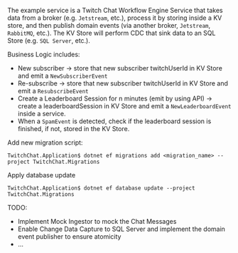 The example service is a Twitch Chat Workflow Engine Service that takes data from a broker (e.g. `Jetstream`, etc.), process it by storing inside a KV store, and then publish domain events (via another broker, `Jetstream`, `RabbitMQ`, etc.). The KV Store will perform CDC that sink data to an SQL Store (e.g. `SQL Server`, etc.).

Business Logic includes:
- New subscriber -> store that new subscriber twitchUserId in KV Store and emit a `NewSubscriberEvent`
- Re-subscribe -> store that new subscriber twitchUserId in KV Store and emit a `ResubscribeEvent`
- Create a Leaderboard Session for n minutes (emit by using API) -> create a leaderboardSession in KV Store and emit a `NewLeaderboardEvent` inside a service.
- When a `SpamEvent` is detected, check if the leaderboard session is finished, if not, stored in the KV Store.

Add new migration script:

```
TwitchChat.Application$ dotnet ef migrations add <migration_name> --project TwitchChat.Migrations
```

Apply database update

```
TwitchChat.Application$ dotnet ef database update --project TwitchChat.Migrations
```

TODO:
- Implement Mock Ingestor to mock the Chat Messages
- Enable Change Data Capture to SQL Server and implement the
domain event publisher to ensure atomicity
- ...